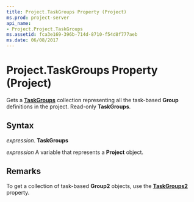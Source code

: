 ```yaml
---
title: Project.TaskGroups Property (Project)
ms.prod: project-server
api_name:
- Project.Project.TaskGroups
ms.assetid: fca3e169-396b-714d-8710-f54d8f777aeb
ms.date: 06/08/2017
---
```



# Project.TaskGroups Property (Project)

Gets a **[TaskGroups](taskgroups-object-project.md)** collection representing all the task-based **Group** definitions in the project. Read-only **TaskGroups**.


## Syntax

 _expression_. **TaskGroups**

 _expression_ A variable that represents a **Project** object.


## Remarks

To get a collection of task-based **Group2** objects, use the **[TaskGroups2](project-taskgroups2-property-project.md)** property.


